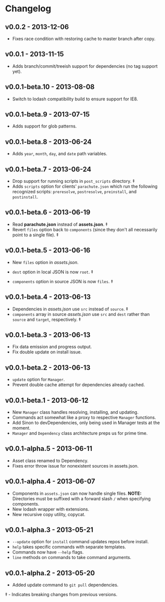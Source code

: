 # Changelog

## v0.0.2 - 2013-12-06

* Fixes race condition with restoring cache to master branch after copy.

## v0.0.1 - 2013-11-15

* Adds branch/commit/treeish support for dependencies (no tag support yet).

## v0.0.1-beta.10 - 2013-08-08

* Switch to lodash compatibility build to ensure support for IE8.

## v0.0.1-beta.9 - 2013-07-15

* Adds support for glob patterns.

## v0.0.1-beta.8 - 2013-06-24

* Adds `year`, `month`, `day`, and `date` path variables.

## v0.0.1-beta.7 - 2013-06-24

* Drop support for running scripts in `post_scripts` directory. ‡
* Adds `scripts` option for clients' `parachute.json` which run the following
  recognized scripts: `preresolve`, `postresolve`, `preinstall`, and
  `postinstall`.

## v0.0.1-beta.6 - 2013-06-19

* Read __parachute.json__ instead of __assets.json__. ‡
* Revert `files` option back to `components` (since they don't all necessarily
  point to a single file). ‡

## v0.0.1-beta.5 - 2013-06-16

* New `files` option in _assets.json_.

* `dest` option in local JSON is now `root`. ‡
* `components` option in source JSON is now `files`. ‡

## v0.0.1-beta.4 - 2013-06-13

* Dependencies in _assets.json_ use `src` instead of `source`. ‡
* `components` array in source _assets.json_ use `src` and `dest` rather than
  `source` and `target`, respectively. ‡

## v0.0.1-beta.3 - 2013-06-13

* Fix data emission and progress output.
* Fix double update on install issue.

## v0.0.1-beta.2 - 2013-06-13

* `update` option for `Manager`.
* Prevent double cache attempt for dependencies already cached.

## v0.0.1-beta.1 - 2013-06-12

* New `Manager` class handles resolving, installing, and updating.
* Commands act somewhat like a proxy to respective `Manager` functions.
* Add Sinon to devDependencies, only being used in Manager tests at the moment.
* `Manager` and `Dependency` class architecture preps us for prime time.

## v0.0.1-alpha.5 - 2013-06-11

* Asset class renamed to Dependency.
* Fixes error throw issue for nonexistent sources in assets.json.

## v0.0.1-alpha.4 - 2013-06-07

* Components in `assets.json` can now handle single files. __NOTE:__ Directories
  must be suffixed with a forward slash `/` when specifying components.
* New lodash wrapper with extensions.
* New recursive copy utility, copycat.

## v0.0.1-alpha.3 - 2013-05-21

* `--update` option for `install` command updates repos before install.
* `help` takes specific commands with separate templates.
* Commands now have `--help` flags.
* `line` methods on commands to take command arguments.

## v0.0.1-alpha.2 - 2013-05-20

* Added update command to `git pull` dependencies.

‡ - Indicates breaking changes from previous versions.
